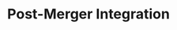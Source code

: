 ---
title:  "Post-Merger Integration"
layout: services
categories: [Mergers-and-Acquisitions]
intro: SLKone assesses and plans the needs of each integration based on the size of the transaction, the complexity of the processes within the businesses, the nature of the transaction (stock vs. asset, friendly vs. takeover, etc.), and/or the amount of change anticipated through the integration of people, processes, and systems. Our disciplined approach to project management ensures results with minimal disruption to the business.
---
